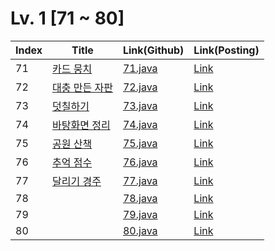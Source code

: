 # Lv. 1 \[71 ~ 80]

| Index | Title | Link(Github) | Link(Posting) |
|----|----|----|----|
| 71 | [카드 뭉치](https://school.programmers.co.kr/learn/courses/30/lessons/159994) | [71.java](https://github.com/2384320/Programmers-Algorithm/blob/main/Lv.1/71~80/71.java) | [Link](https://swift-badge-161.notion.site/Lv-1-071-a59f1a833e784a0f83a44d73bf3332c2) |
| 72 | [대충 만든 자판](https://school.programmers.co.kr/learn/courses/30/lessons/160586) | [72.java](https://github.com/2384320/Programmers-Algorithm/blob/main/Lv.1/71~80/72.java) | [Link](https://swift-badge-161.notion.site/Lv-1-072-e5982dee9fa74c3f8c2bce83c456cb56) |
| 73 | [덧칠하기](https://school.programmers.co.kr/learn/courses/30/lessons/161989) | [73.java](https://github.com/2384320/Programmers-Algorithm/blob/main/Lv.1/71~80/73.java) | [Link](https://swift-badge-161.notion.site/Lv-1-073-e29dfcae43bf472f94bfea5d8894495c) |
| 74 | [바탕화면 정리](https://school.programmers.co.kr/learn/courses/30/lessons/161990) | [74.java](https://github.com/2384320/Programmers-Algorithm/blob/main/Lv.1/71~80/74.java) | [Link](https://swift-badge-161.notion.site/Lv-1-074-fc19b0a377e84963b09646fc8daebb20) |
| 75 | [공원 산책](https://school.programmers.co.kr/learn/courses/30/lessons/172928) | [75.java](https://github.com/2384320/Programmers-Algorithm/blob/main/Lv.1/71~80/75.java) | [Link](https://swift-badge-161.notion.site/Lv-1-075-e8b2b3bee6b143dfbadb7a7ef911f418) |
| 76 | [추억 점수](https://school.programmers.co.kr/learn/courses/30/lessons/176963) | [76.java](https://github.com/2384320/Programmers-Algorithm/blob/main/Lv.1/71~80/76.java) | [Link](https://swift-badge-161.notion.site/Lv-1-076-c27949ad19f94877ab472b3ecef75550) |
| 77 | [달리기 경주](https://school.programmers.co.kr/learn/courses/30/lessons/178871) | [77.java](https://github.com/2384320/Programmers-Algorithm/blob/main/Lv.1/71~80/77.java) | [Link](https://swift-badge-161.notion.site/Lv-1-077-ca3abde00b784afdac21c4d643bfd2c9) |
| 78 | []() | [78.java](https://github.com/2384320/Programmers-Algorithm/blob/main/Lv.1/71~80/78.java) | [Link]() |
| 79 | []() | [79.java](https://github.com/2384320/Programmers-Algorithm/blob/main/Lv.1/71~80/79.java) | [Link]() |
| 80 | []() | [80.java](https://github.com/2384320/Programmers-Algorithm/blob/main/Lv.1/71~80/80.java) | [Link]() |